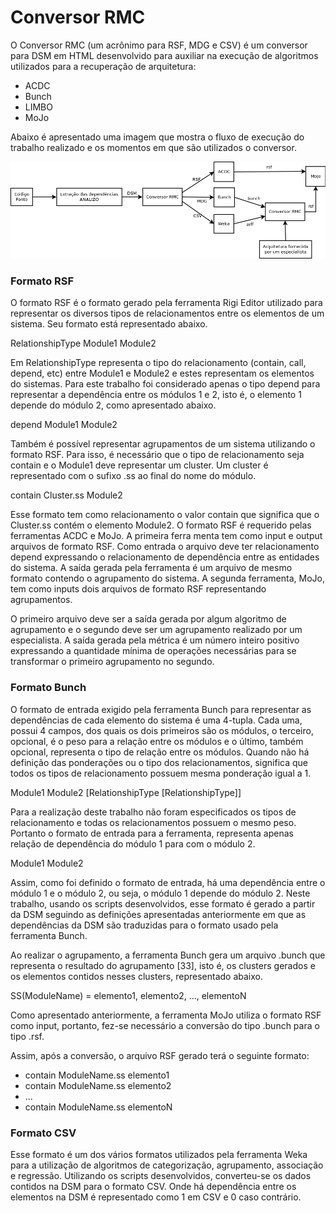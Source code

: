 # Conversor RMC

O Conversor RMC (um acrônimo para RSF, MDG e CSV) é um conversor para DSM em HTML desenvolvido para auxiliar na execução de algoritmos utilizados para a recuperação de arquitetura:

* ACDC
* Bunch
* LIMBO
* MoJo

Abaixo é apresentado uma imagem que mostra o fluxo de execução do trabalho realizado e os momentos em que são utilizados o conversor.

![Novo Repositório no Github](img/fluxo_execucao.png)

### Formato RSF

O formato RSF é o formato gerado pela ferramenta Rigi Editor utilizado para  representar os diversos tipos de relacionamentos entre os elementos de um sistema. Seu formato está representado abaixo.

RelationshipType Module1 Module2

Em RelationshipType representa o tipo do relacionamento (contain, call, depend, etc) entre Module1 e Module2 e estes representam os elementos do sistemas.  Para este trabalho foi considerado apenas o tipo depend para representar a  dependência entre os módulos 1 e 2, isto é, o elemento 1 depende do módulo 2,  como apresentado abaixo.

depend Module1 Module2

Também é possível representar agrupamentos de um sistema utilizando o formato RSF.  Para isso, é necessário que o tipo de relacionamento seja contain e o Module1 deve  representar um cluster. Um cluster é representado com o sufixo .ss ao final do nome 
do módulo.

contain Cluster.ss Module2

Esse formato tem como relacionamento o valor contain que significa que o Cluster.ss contém o elemento Module2. O formato RSF é requerido pelas ferramentas ACDC e MoJo.  A primeira ferra menta tem como input e output arquivos de formato RSF. Como entrada  o arquivo deve ter relacionamento depend expressando o relacionamento de dependência entre as entidades do sistema. A saída gerada pela ferramenta é um arquivo de mesmo  formato contendo o agrupamento do sistema. A segunda ferramenta, MoJo, tem como inputs  dois arquivos de formato RSF representando agrupamentos.
 
O primeiro arquivo deve ser a saída gerada por algum algoritmo de agrupamento e o  segundo deve ser um agrupamento realizado por um especialista. A saída gerada pela  métrica é um número inteiro positivo expressando a quantidade mínima de operações  necessárias para se transformar o primeiro agrupamento no segundo.


### Formato Bunch

O formato de entrada exigido pela ferramenta Bunch para representar as dependências de cada elemento do sistema é uma 4-tupla. Cada uma, possui 4 campos, dos quais os dois primeiros são os módulos, o terceiro, opcional, é o peso para a relação entre os módulos e o último, também opcional, representa o tipo de relação entre os módulos. Quando não há definição das ponderações ou o tipo dos relacionamentos, significa que todos os tipos de relacionamento possuem mesma ponderação igual a 1.

Module1 Module2 [RelationshipType [RelationshipType]]

Para a realização deste trabalho não foram especificados os tipos de relacionamento e todas os relacionamentos possuem o mesmo peso. Portanto o formato de entrada para a ferramenta, representa apenas relação de dependência do módulo 1 para com o módulo 2.

Module1 Module2

Assim, como foi definido o formato de entrada, há uma dependência entre o módulo 1 e o módulo 2, ou seja, o módulo 1 depende do módulo 2. Neste trabalho, usando os scripts desenvolvidos, esse formato é gerado a partir da DSM seguindo as definições apresentadas anteriormente em que as dependências da DSM são traduzidas para o formato usado pela ferramenta Bunch.

Ao realizar o agrupamento, a ferramenta Bunch gera um arquivo .bunch que representa o resultado do agrupamento [33], isto é, os clusters gerados e os elementos contidos nesses clusters, representado abaixo.

SS(ModuleName) = elemento1, elemento2, ..., elementoN

Como apresentado anteriormente, a ferramenta MoJo utiliza o formato RSF como input, portanto, fez-se necessário a conversão do tipo .bunch para o tipo .rsf.

Assim, após a conversão, o arquivo RSF gerado terá o seguinte formato:

* contain ModuleName.ss elemento1
* contain ModuleName.ss elemento2
* ...
* contain ModuleName.ss elementoN

### Formato CSV

Esse formato é um dos vários formatos utilizados pela ferramenta Weka para a utilização de algoritmos de categorização, agrupamento, associação e regressão. Utilizando os scripts desenvolvidos, converteu-se os dados contidos na DSM para o
formato CSV. Onde há dependência entre os elementos na DSM é representado como 1 em CSV e 0 caso contrário.
